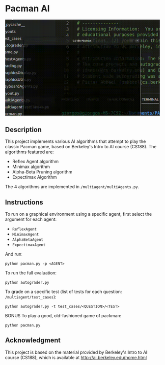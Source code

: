 # Pacman AI

![](packman.gif)

## Description
This project implements various AI algorithms that attempt to play the classic Pacman game, based on Berkeley's Intro to AI course (CS188). The algorithms featured are:
- Reflex Agent algorithm
- Minimax algorithm
- Alpha-Beta Pruning algorithm
- Expectimax Algorithm

The 4 algorithms are implemented in `/multiagent/multiAgents.py`.

## Instructions
To run on a graphical environment using a specific agent, first select the argument for each agent:
- `ReflexAgent`
- `MinimaxAgent`
- `AlphaBetaAgent`
- `ExpectimaxAgent`

And run:
```
python pacman.py -p <AGENT>
```
To run the full evaluation:
```
python autograder.py
```
To grade on a specific test (list of tests for each question: `/multiagent/test_cases`):
```
python autograder.py -t test_cases/<QUESTION>/<TEST>
```
BONUS To play a good, old-fashioned game of packman:
```
python pacman.py
```

## Acknowledgment
This project is based on the material provided by Berkeley's Intro to AI course (CS188), which is available  at http://ai.berkeley.edu/home.html
